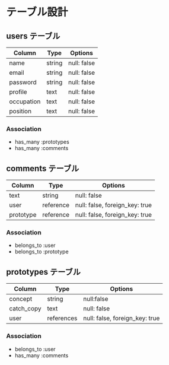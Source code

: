 # テーブル設計

## users テーブル

| Column   | Type   | Options     |
| -------- | ------ | ----------- |
| name     | string | null: false |
| email    | string | null: false |
| password | string | null: false |
| profile | text | null: false |
| occupation | text | null: false |
| position | text | null: false |


### Association

- has_many :prototypes
- has_many :comments

## comments テーブル

| Column | Type   | Options     |
| ------ | ------ | ----------- |
| text   | string | null: false |
| user | reference | null: false, foreign_key: true |
| prototype | reference | null: false, foreign_key: true |


### Association

- belongs_to :user
- belongs_to :prototype

## prototypes テーブル

| Column  | Type       | Options                        |
| ------- | ---------- | ------------------------------ |
| concept | string | null:false |
| catch_copy | text | null: false |
| user | references | null: false, foreign_key: true |


### Association

- belongs_to :user
- has_many :comments